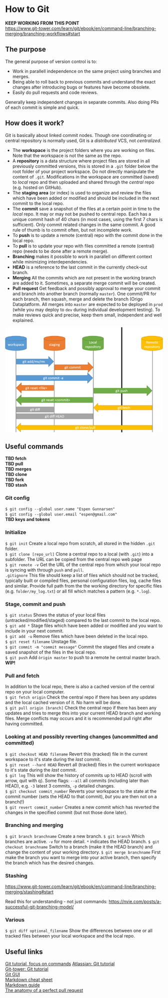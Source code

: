 # How to Git

**KEEP WORKING FROM THIS POINT**<br/>
https://www.git-tower.com/learn/git/ebook/en/command-line/branching-merging/branching-workflows#start

## The purpose
The general purpose of version control is to:
* Work in parallell independence on the same project using branches and merges.
* Being able to roll back to previous commits and understand the exact changes after introducing bugs or features have become obsolete.
* Easily do pull requests and code reviews.<br/>

Generally keep independent changes in separate commits. Also doing PRs of each commit is simple and quick.

## How does it work?

Git is basically about linked commit nodes. Though one coordinating or central repository is normally used, Git is a *distributed* VCS, not *centralized*.

* The **workspace** is the project folders where you are working on files. Note that the workspace is not the same as the repo.<br/>
* A **repository** is a data structure where project files are stored in all previously committed versions, this is stored in a `.git` folder below the root folder of your project workspace. Do not directly manipulate the content of `.git`. Modifications in the workspace are committed (saved) to *local* repo and then uploaded and shared through the *central* repo (e.g. hosted on GitHub).<br/>
* The **staging area** (or index) is used to organize and review the files which have been added or modified and should be included in the next commit to the local repo.<br/>
* The **commit** save a snapshot of the files at a certain point in time to the *local* repo. It may or may not be pushed to central repo. Each has a unique commit hash of 40 chars (in most cases, using the first 7 chars is sufficient). Only commit related changes in the same commit. A good rule of thumb is to commit often, but not incomplete work.<br/> 
* To **push** is to update a remote (central) repo with the commit done in the local repo.<br/>
* To **pull** is to update your repo with files committed a remote (central) repo (needs to be done after a remote merge).<br/>
* **Branching** makes it possible to work in parallell on different context while minimizing interdependencies.<br/>
* **HEAD** is a reference to the last commit in the currently check-out branch.<br/>
* **Merging** All the commits which are not present in the working branch are added to it. Sometimes, a separate merge commit will be created.<br/> 
* **Pull request** Get feedback and possibly approval to merge your commit and branch into another branch (normally `master`). One commit/PR for each branch, then squash, merge and delete the branch (Origo Dataplatform. All merges into `master` are expected to be deployed in `prod` (while you may deploy to `dev` during individual development testing). To make reviews quick and precise, keep them small, independent and well explained.<br/>

![Image from unwiredlearning.com](git-flow.png)

## Useful commands
**TBD fetch**<br/>
**TBD pull**<br/>
**TBD merges**<br/>
**TBD clone**<br/>
**TBD fork**<br/>
**TBD stash**<br/>

### Git config
`$ git config --global user.name "Espen Gunnarsen"`<br/>
`$ git config --global user.email "espen@gmail.com"`<br/>
**TBD keys and tokens**<br/>

### Initialize
`$ git init` Create a local repo from scratch, all stored in the hidden `.git` folder.<br/>
`$ git clone [repo_url]` Clone a central repo to a local (with `.git`) into a subfolder. The URL can be copied from the central repo web page<br/>
`$ git remote -v` Get the URL of the central repo from which your local repo is syncing with through `push` and `pull`.<br/>
`.gitignore` This file should keep a list of files which should not be tracked, typically built or compiled files, personal configuration files, log, cache files and similar. Provide full path from the the working directory for specific files (e.g. `folder/my_log.txt`) or all fill which matches a pattern (e.g. `*.log`).<br/>

### Stage, commit and push
`$ git status` Shows the status of your local files (untracked/modified/staged) compared to the last commit to the local repo.<br/>
`$ git add *` Stage files which have been added or modified and you want to include in your next commit.<br/>
`$ git add -u` Remove files which have been deleted in the local repo.<br/>
`$ git reset filename` Unstage file. <br/>
`$ git commit -m "commit message"` Commit the staged files and create a saved snapshot of the files in the local repo.<br/>
`$ git push` Add `òrigin master` to push to a remote he central master brach. **WIP!**

### Pull and fetch
In addition to the local repo, there is also a cached version of the central repo on your local computer.<br/>
`$ git fetch origin` Check the central repo if there has been any updates and the local cached version of it. No harm will be done.<br/>
`$ git pull origin [branch]` Check the central repo if there has been any updates and tries to merge this into your current HEAD branch and working files. Merge conflicts may occurs and it is recommended pull right after having committed.<br/>

### Looking at and possibly reverting changes (uncommitted and committed) 
`$ git checkout HEAD filename` Revert this (tracked) file in the current workspace to it's state during the *last* commit.<br/>
`$ git reset --hard HEAD` Revert all (tracked) files in the current workspace to it's state during the *last* commit.<br/>
`$ git log` This will show the history of commits up to HEAD (scroll with arrow, quit with q). Some flags: `--all` all commits (including later than HEAD), e.g. `-3` latest 3 commits, `-p` detailed changes.<br/>
`$ git checkout commit_number` Reverts your workspace to the state at the commit number (sets the HEAD to that commit), *but* you are then not on a branch(!)<br/>
`$ git revert commit_number` Creates a new commit which has reverted the changes in the specified commit (but not those done later).<br/>



### Branching and merging
`$ git branch branchname` Create a new branch.
`$ git branch` Which branches are active. `-v` for more detail. `*` indicates the HEAD branch.
`$ git checkout branchname` Switch to a branch (make it the HEAD branch) and change the content of your working directory.
`$ git merge branchname` First make the branch you want to merge into your active branch, then specify the branch which has the desired changes.  




### Stashing
https://www.git-tower.com/learn/git/ebook/en/command-line/branching-merging/stashing#start


Read this for understanding - not just commands:
https://nvie.com/posts/a-successful-git-branching-model/<br/>




### Various
`$ git diff optional_filename` Show the differences between one or all tracked files between your local workspace and the local repo. 



## Useful links
[Git tutorial, focus on commands](https://unwiredlearning.com/blog/git-basic-for-beginners/)
[Atlassian: Git tutorial](https://www.atlassian.com/git/tutorials/what-is-version-control)<br/>
[Git-tower: Git tutorial](https://www.git-tower.com/learn/git/ebook/en/command-line/basics/what-is-version-control)<br/>
[Git GUI](https://medium.com/better-programming/stop-using-the-git-cli-d9cbee32cc27)<br/>
[Markdown cheat sheet](https://www.markdownguide.org/cheat-sheet/)<br/>
[Markdown guide](https://ia.net/writer/support/general/markdown-guide)<br/>
[The anatomy of a perfect pull request](https://medium.com/@hugooodias/the-anatomy-of-a-perfect-pull-request-567382bb6067)
